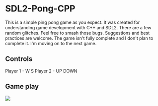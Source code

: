 # SDL2-Pong-CPP

This is a simple ping pong game as you expect. It was created
for understanding game development with C++ and SDL2. There are a few random glitches. Feel free to smash those bugs. Suggestions and best practices are welcome. The game isn't fully complete and I don't plan to complete it. I'm moving on to the next game.

## Controls
Player 1 - W S
Player 2 - UP DOWN

## Game play

<img src="https://user-images.githubusercontent.com/59721339/100517629-eff95780-31b1-11eb-9a4b-545ea98b1ef0.gif" align="center" />
